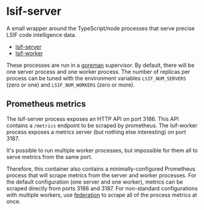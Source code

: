 # lsif-server

A small wrapper around the TypeScript/node processes that serve precise LSIF code intelligence data.

- [lsif-server](../../lsif/src/server/server.ts)
- [lsif-worker](../../lsif/src/worker/worker.ts)

These processes are run in a [goreman](https://github.com/mattn/goreman) supervisor. By default, there will be one server process and one worker process. The number of replicas per process can be tuned with the environment variables `LSIF_NUM_SERVERS` (zero or one) and `LSIF_NUM_WORKERS` (zero or more).

## Prometheus metrics

The lsif-server process exposes an HTTP API on port 3186. This API contains a `/metrics` endpoint to be scraped by prometheus. The lsif-worker process exposes a metrics server (but nothing else interesting) on port 3187.

It's possible to run multiple worker processes, but impossible for them all to serve metrics from the same port.

Therefore, this container also contains a minimally-configured Prometheus process that will scrape metrics from the server and worker processes. For the default configuration (one server and one worker), metrics can be scraped directly from ports 3186 and 3187. For non-standard configurations with multiple workers, use [federation](https://prometheus.io/docs/prometheus/latest/federation/) to scrape all of the process metrics at once.
